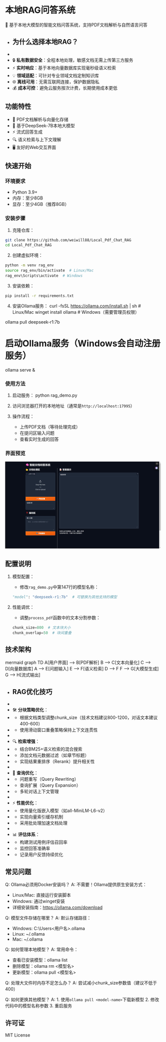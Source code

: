 # 本地RAG问答系统

🚀 基于本地大模型的智能文档问答系统，支持PDF文档解析与自然语言问答

+ ## 为什么选择本地RAG？
+ 
+ 🔒 **私有数据安全**：全程本地处理，敏感文档无需上传第三方服务
+ ⚡ **实时响应**：基于本地向量数据库实现毫秒级语义检索
+ 💡 **领域适配**：可针对专业领域文档定制知识库
+ 🌐 **离线可用**：无需互联网连接，保护数据隐私
+ 💰 **成本可控**：避免云服务按次计费，长期使用成本更低

## 功能特性

- 📄 PDF文档解析与向量化存储
- 🧠 基于DeepSeek-7B本地大模型
- ⚡ 流式回答生成
- 🔍 语义检索与上下文理解
- 🖥️ 友好的Web交互界面

## 快速开始

### 环境要求

- Python 3.9+
- 内存：至少8GB
- 显存：至少4GB（推荐8GB）

### 安装步骤

1. 克隆仓库：
```bash
git clone https://github.com/weiwill88/Local_Pdf_Chat_RAG
cd Local_Pdf_Chat_RAG
```

2. 创建虚拟环境：
```bash
python -m venv rag_env
source rag_env/bin/activate  # Linux/Mac
rag_env\Scripts\activate  # Windows
```

3. 安装依赖：
```bash
pip install -r requirements.txt
```

4. 安装Ollama服务：
curl -fsSL https://ollama.com/install.sh | sh  # Linux/Mac
winget install ollama  # Windows（需要管理员权限）

ollama pull deepseek-r1:7b

# 启动Ollama服务（Windows会自动注册服务）
ollama serve &

### 使用方法

1. 启动服务：
python rag_demo.py
2. 访问浏览器打开的本地地址（通常是`http://localhost:17995`）

3. 操作流程：
   - 上传PDF文档（等待处理完成）
   - 在提问区输入问题
   - 查看实时生成的回答

### 界面预览
![alt text](界面截图.png)

## 配置说明

1. 模型配置：
   - 修改`rag_demo.py`中第147行的模型名称：
   ```python
   "model": "deepseek-r1:7b"  # 可替换为其他支持的模型
   ```

2. 性能调优：
   - 调整`process_pdf`函数中的文本分割参数：
   ```python
   chunk_size=800  # 文本块大小
   chunk_overlap=50  # 块间重叠
   ```

## 技术架构
mermaid
graph TD
A[用户界面] --> B[PDF解析]
B --> C[文本向量化]
C --> D[向量数据库]
A --> E[问题输入]
E --> F[语义检索]
D --> F
F --> G[大模型生成]
G --> H[流式输出]


+ ## RAG优化技巧
+ 
+ 🛠️ **分块策略优化**：
+   - 根据文档类型调整chunk_size（技术文档建议800-1200，对话文本建议400-600）
+   - 使用滑动窗口重叠策略保持上下文连贯性
+ 
+ 🔍 **检索增强**：
+   - 结合BM25+语义检索的混合搜索
+   - 添加文档元数据过滤（如章节标题）
+   - 实现结果重排序（Rerank）提升相关性
+ 
+ 💬 **查询优化**：
+   - 问题重写（Query Rewriting）
+   - 查询扩展（Query Expansion）
+   - 多轮对话上下文管理
+ 
+ ⚡ **性能优化**：
+   - 使用量化版嵌入模型（如all-MiniLM-L6-v2）
+   - 实现向量索引缓存机制
+   - 采用批处理加速文档处理
+ 
+ 📊 **评估体系**：
+   - 构建测试用例评估召回率
+   - 监控回答准确率
+   - 记录用户反馈持续优化

## 常见问题

Q: Ollama必须用Docker安装吗？
A: 不需要！Ollama提供原生安装方式：
   - Linux/Mac: 直接运行安装脚本
   - Windows: 通过winget安装
   - 详细安装指南：https://ollama.com/download

Q: 模型文件存储在哪里？
A: 默认存储路径：
   - Windows: C:\Users\<用户名>\.ollama
   - Linux: ~/.ollama
   - Mac: ~/.ollama

Q: 如何管理本地模型？
A: 常用命令：
   - 查看已安装模型：ollama list
   - 删除模型：ollama rm <模型名>
   - 更新模型：ollama pull <模型名>

Q: 处理大文件时内存不足怎么办？
A: 尝试减小chunk_size参数值（建议不低于400）

Q: 如何更换其他模型？
A: 1. 使用`ollama pull <model-name>`下载新模型
   2. 修改代码中的模型名称参数
   3. 重启服务

## 许可证
MIT License
